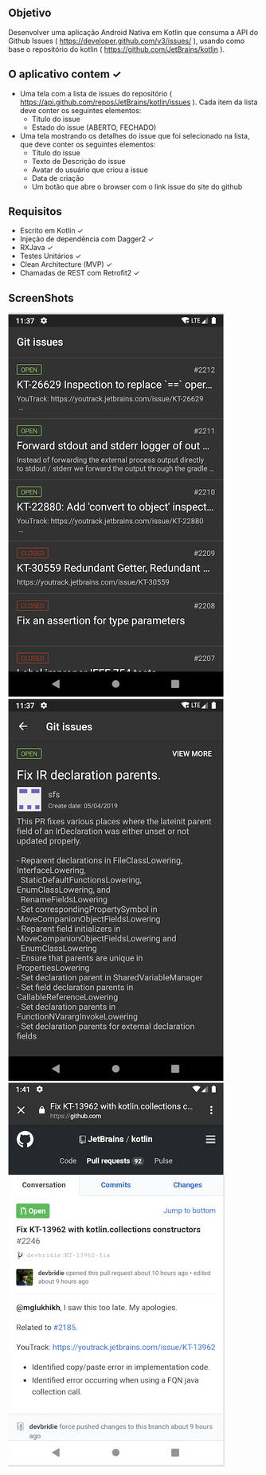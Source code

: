 
## Objetivo

Desenvolver uma aplicação Android Nativa em Kotlin que consuma a API
do Github Issues ( https://developer.github.com/v3/issues/ ), usando como base o repositório
do kotlin ( https://github.com/JetBrains/kotlin ).

## O aplicativo contem ✓

* Uma tela com a lista de issues do repositório
( https://api.github.com/repos/JetBrains/kotlin/issues ). Cada item da lista deve
conter os seguintes elementos:
    * Título do issue
    * Estado do issue (ABERTO, FECHADO)
* Uma tela mostrando os detalhes do issue que foi selecionado na lista, que deve
conter os seguintes elementos:
    * Título do issue
    * Texto de Descrição do issue
    * Avatar do usuário que criou a issue
    * Data de criação
    * Um botão que abre o browser com o link issue do site do github

## Requisitos
* Escrito em Kotlin ✓
* Injeção de dependência com Dagger2 ✓
* RXJava ✓
* Testes Unitários ✓
* Clean Architecture (MVP) ✓
* Chamadas de REST com Retrofit2 ✓

## ScreenShots
![Scheme](images/issue_list.png)
![Scheme](images/issue_detail.png)
![Scheme](images/issue_web_view.png)
